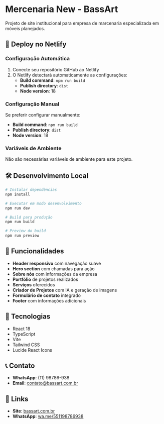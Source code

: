 # Mercenaria New - BassArt

Projeto de site institucional para empresa de marcenaria especializada em móveis planejados.

## 🚀 Deploy no Netlify

### Configuração Automática

1. Conecte seu repositório GitHub ao Netlify
2. O Netlify detectará automaticamente as configurações:
   - **Build command**: `npm run build`
   - **Publish directory**: `dist`
   - **Node version**: 18

### Configuração Manual

Se preferir configurar manualmente:

- **Build command**: `npm run build`
- **Publish directory**: `dist`
- **Node version**: 18

### Variáveis de Ambiente

Não são necessárias variáveis de ambiente para este projeto.

## 🛠️ Desenvolvimento Local

```bash
# Instalar dependências
npm install

# Executar em modo desenvolvimento
npm run dev

# Build para produção
npm run build

# Preview do build
npm run preview
```

## 📱 Funcionalidades

- **Header responsivo** com navegação suave
- **Hero section** com chamadas para ação
- **Sobre nós** com informações da empresa
- **Portfólio** de projetos realizados
- **Serviços** oferecidos
- **Criador de Projetos** com IA e geração de imagens
- **Formulário de contato** integrado
- **Footer** com informações adicionais

## 🎨 Tecnologias

- React 18
- TypeScript
- Vite
- Tailwind CSS
- Lucide React Icons

## 📞 Contato

- **WhatsApp**: (11) 98786-938
- **Email**: contato@bassart.com.br

## 🔗 Links

- **Site**: [bassart.com.br](https://bassart.com.br)
- **WhatsApp**: [wa.me/551198786938](https://wa.me/551198786938) 